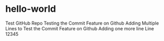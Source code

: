 # hello-world
Test GitHub Repo
Testing the Commit Feature on Github
Adding Multiple Lines to Test the Commit Feature on Github
Adding one more line
Line 12345
